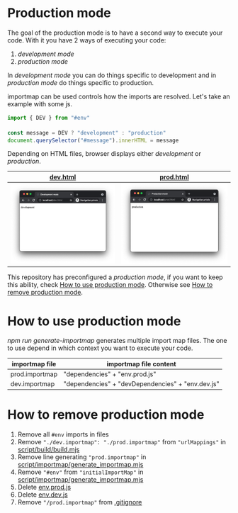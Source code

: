 # Production mode

The goal of the production mode is to have a second way to execute your code. With it you have 2 ways of executing your code:

1. _development mode_
2. _production mode_

In _development mode_ you can do things specific to development and in _production mode_ do things specific to production.

importmap can be used controls how the imports are resolved. Let's take an example with some js.

```js
import { DEV } from "#env"

const message = DEV ? "development" : "production"
document.querySelector("#message").innerHTML = message
```

Depending on HTML files, browser displays either _development_ or _production_.

| [dev.html](./demo/dev.html)     | [prod.html](./demo/prod.html)    |
| ------------------------------- | -------------------------------- |
| ![stuff](./mode_dev_chrome.png) | ![stuff](./mode_prod_chrome.png) |

This repository has preconfigured a _production mode_, if you want to keep this ability, check [How to use production mode](#how-to-use-production-mode). Otherwise see [How to remove production mode](#how-to-remove-production-mode).

# How to use production mode

_npm run generate-importmap_ generates multiple import map files. The one to use depend in which context you want to execute your code.

| importmap file | importmap file content                            |
| -------------- | ------------------------------------------------- |
| prod.importmap | "dependencies" + "env.prod.js"                    |
| dev.importmap  | "dependencies" + "devDependencies" + "env.dev.js" |

# How to remove production mode

1. Remove all `#env` imports in files
2. Remove `"./dev.importmap": "./prod.importmap"` from `"urlMappings"` in [script/build/build.mjs](../../script/build/build.mjs#L23)
3. Remove line generating `"prod.importmap"` in [script/importmap/generate_importmap.mjs](../../script/importmap/generate_importmap.mjs#L34)
4. Remove `"#env"` from `"initialImportMap"` in [script/importmap/generate_importmap.mjs](../../script/importmap/generate_importmap.mjs#L11)
5. Delete [env.prod.js](../../env.prod.js)
6. Delete [env.dev.js](../../env.dev.js)
7. Remove `"/prod.importmap"` from [.gitignore](../../.gitignore#L22)
